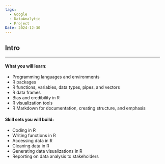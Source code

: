 ```yaml
---
tags:
  - Google
  - DataAnalytic
  - Project
Date: 2024-12-30
---
```

## Intro
---
#### What you will learn:

- Programming languages and environments
- R packages
- R functions, variables, data types, pipes, and vectors
- R data frames
- Bias and credibility in R
- R visualization tools
- R Markdown for documentation, creating structure, and emphasis

#### Skill sets you will build:

- Coding in R
- Writing functions in R
- Accessing data in R
- Cleaning data in R
- Generating data visualizations in R
- Reporting on data analysis to stakeholders